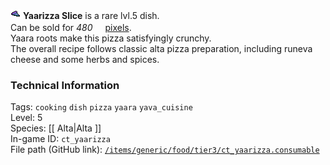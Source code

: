 ![ ](https://raw.githubusercontent.com/Ceterai/Enternia/main/items/generic/food/tier3/ct_yaarizza.png) **Yaarizza Slice** is a rare lvl.5 dish.  
Can be sold for *480* <img src="https://starbounder.org/mediawiki/images/2/21/Pixel.png" width="12" height="16"/> [pixels](https://starbounder.org/Pixel).  
Yaara roots make this pizza satisfyingly crunchy.  
The overall recipe follows classic alta pizza preparation, including runeva cheese and some herbs and spices.

### Technical Information

Tags: `cooking` `dish` `pizza` `yaara` `yava_cuisine`  
Level: 5  
Species: [[ Alta|Alta ]]  
In-game ID: `ct_yaarizza`  
File path (GitHub link): [`/items/generic/food/tier3/ct_yaarizza.consumable`](https://github.com/Ceterai/Enternia/blob/main/items/generic/food/tier3/ct_yaarizza.consumable)
